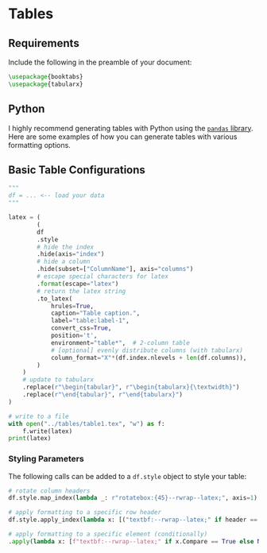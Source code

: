 # Tables

## Requirements

Include the following in the preamble of your document:

```latex
\usepackage{booktabs}
\usepackage{tabularx}
```

## Python

I highly recommend generating tables with Python using the [`pandas` library](https://pandas.pydata.org/docs/reference/api/pandas.io.formats.style.Styler.to_latex.html). Here are some examples of how you can generate tables with various formatting options.

## Basic Table Configurations

```python
"""
df = ... <-- load your data
"""

latex = (
        (
        df
        .style
        # hide the index
        .hide(axis="index")
        # hide a column
        .hide(subset=["ColumnName"], axis="columns")
        # escape special characters for latex
        .format(escape="latex")
        # return the latex string
        .to_latex(
            hrules=True,
            caption="Table caption.",
            label="table:label-1",
            convert_css=True,
            position='t',
            environment="table*",  # 2-column table
            # [optional] evenly distribute columns (with tabularx)
            column_format="X"*(df.index.nlevels + len(df.columns)), 
        )
    )
    # update to tabularx
    .replace(r"\begin{tabular}", r"\begin{tabularx}{\textwidth}")
    .replace(r"\end{tabular}", r"\end{tabularx}")
)

# write to a file
with open("../tables/table1.tex", "w") as f:
    f.write(latex)
print(latex)
```

### Styling Parameters

The following calls can be added to a `df.style` object to style your table:

```python
# rotate column headers
df.style.map_index(lambda _: r"rotatebox:{45}--rwrap--latex;", axis=1)

# apply formatting to a specific row header
df.style.apply_index(lambda x: [("textbf:--rwrap--latex;" if header == "Total" else None) for header in x], axis=0, level=0)

# apply formatting to a specific element (conditionally)
.apply(lambda x: [f"textbf:--rwrap--latex;" if x.Compare == True else None] + [None for _ in range(x.size-1)], axis=1)
```
